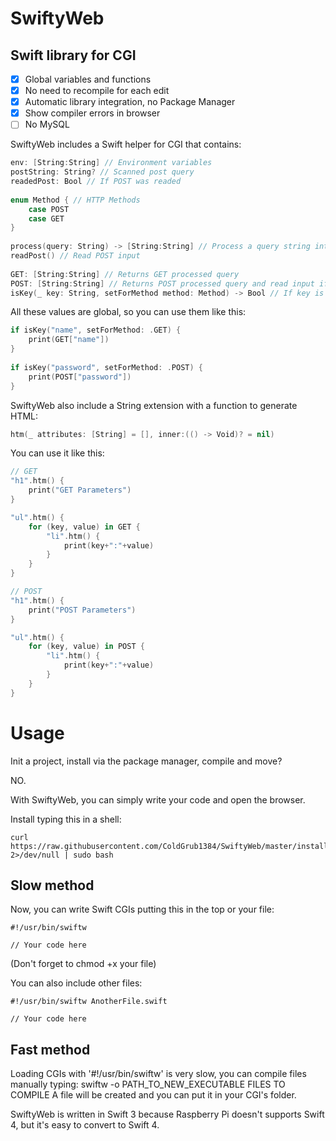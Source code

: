 # SwiftyWeb
## Swift library for CGI

- [x] Global variables and functions
- [x] No need to recompile for each edit
- [x] Automatic library integration, no Package Manager
- [x] Show compiler errors in browser
- [ ] No MySQL

SwiftyWeb includes a Swift helper for CGI that contains:

```swift
env: [String:String] // Environment variables
postString: String? // Scanned post query
readedPost: Bool // If POST was readed
    
enum Method { // HTTP Methods
    case POST
    case GET
}
    
process(query: String) -> [String:String] // Process a query string into a dictionary
readPost() // Read POST input
    
GET: [String:String] // Returns GET processed query
POST: [String:String] // Returns POST processed query and read input if it was not readed
isKey(_ key: String, setForMethod method: Method) -> Bool // If key is set in POST or GET
```
All these values are global, so you can use them like this:
```swift
if isKey("name", setForMethod: .GET) {
    print(GET["name"])
}
    
if isKey("password", setForMethod: .POST) {
    print(POST["password"])
}
```
SwiftyWeb also include a String extension with a function to generate HTML:
```swift
htm(_ attributes: [String] = [], inner:(() -> Void)? = nil)
```
You can use it like this:
```swift
// GET
"h1".htm() {
    print("GET Parameters")
}

"ul".htm() {
    for (key, value) in GET {
        "li".htm() {
            print(key+":"+value)
        }
    }
}

// POST
"h1".htm() {
    print("POST Parameters")
}

"ul".htm() {
    for (key, value) in POST {
        "li".htm() {
            print(key+":"+value)
        }
    }
}
```
# Usage
Init a project, install via the package manager, compile and move?

NO.

With SwiftyWeb, you can simply write your code and open the browser.



Install typing this in a shell:

    curl https://raw.githubusercontent.com/ColdGrub1384/SwiftyWeb/master/install 2>/dev/null | sudo bash

## Slow method
Now, you can write Swift CGIs putting this in the top or your file:

    #!/usr/bin/swiftw
    
    // Your code here
(Don't forget to chmod +x your file)

You can also include other files:

    #!/usr/bin/swiftw AnotherFile.swift

    // Your code here

## Fast method
Loading CGIs with '#!/usr/bin/swiftw' is very slow, you can compile files manually typing:
    swiftw -o PATH_TO_NEW_EXECUTABLE FILES TO COMPILE
A file will be created and you can put it in your CGI's folder.

SwiftyWeb is written in Swift 3 because Raspberry Pi doesn't supports Swift 4, but it's easy to convert to Swift 4.
